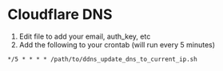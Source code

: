 # Cloudflare DNS

1) Edit file to add your email, auth_key, etc
2) Add the following to your crontab (will run every 5 minutes)

``` */5 * * * * /path/to/ddns_update_dns_to_current_ip.sh ```
